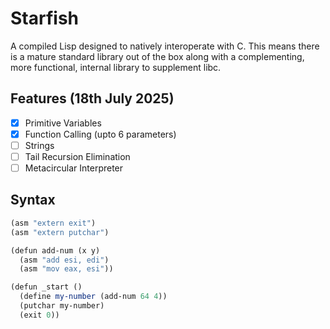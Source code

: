 # Starfish

A compiled Lisp designed to natively interoperate with C. This means there is a mature standard library out of the box along with a complementing, more functional, internal library to supplement libc.

## Features (18th July 2025)
- [x] Primitive Variables
- [x] Function Calling (upto 6 parameters)
- [ ] Strings
- [ ] Tail Recursion Elimination
- [ ] Metacircular Interpreter

## Syntax
```scheme
(asm "extern exit")
(asm "extern putchar")

(defun add-num (x y)
  (asm "add esi, edi")
  (asm "mov eax, esi"))

(defun _start ()
  (define my-number (add-num 64 4))
  (putchar my-number)
  (exit 0))
```
